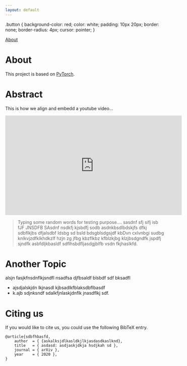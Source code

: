 ```yaml
---
layout: default
---
```


.button {
  background-color: red;
  color: white;
  padding: 10px 20px;
  border: none;
  border-radius: 4px;
  cursor: pointer;
}

<a href="https://kaustubh-sadekar.github.io/Stereo-Cam-Lib" class="button">About</a>

# About

This project is based on [PyTorch](https://pytorch.org).


# Abstract

This is how we align and embedd a youtube video...

<div style="text-align:center">

<iframe width="560" height="315" src="https://www.youtube.com/embed/eQzPvXVP_O0" title="YouTube video player" frameborder="0" allow="accelerometer; autoplay; clipboard-write; encrypted-media; gyroscope; picture-in-picture" allowfullscreen></iframe>

</div>


> Typing some random words for testing purpose.... sasdnf sfj sifj isb fJF JNSDFB SAsdnf nsdkfj kjsbdfj sodb  asdnkbsdlbdskjfs dfkj sdbflkjbs dfjalsdbf ldsbg sd bsld bdsgblsdgsjdf kbDvn cxlvnbgi sudbg knlkvjzdfklkhdkzlf hzjn zg jfbg kbzflkbz kfblzkjbg klzjbsdgndfk jspdfj sjndfk asbfdljkbasldf sdflhsbdfljasdgjblfb  vsdn fkjhaslkfd.


# Another Topic

alsjn  fasjkfnsdnflkjsndfl nsadfsa djfbsaldf blsbdf sdf bksadfl 
* ajsdjalskjdn lkjnasdl kjbsadlkfblaksdbflbasdf
*  k.ajb sdjnksndf sdalkfjnlaskjdnflk jnasdflkj sdf.


# Citing us

If you would like to cite us, you could use the following BibTeX entry.

```
@article{sdbfhbasfd,
    author  = { {askalksjdlkasldkjlkjasdasdkaslknd},
    title   = { asdasd: asdjaskjdkja hsdjkah sd },
    journal = { arXiv },
    year    = { 2020 },
}
```
